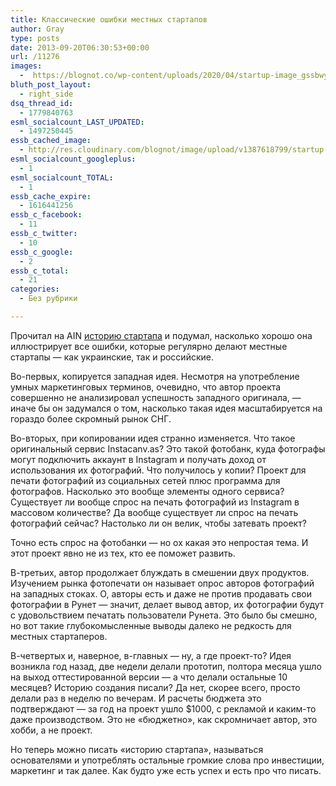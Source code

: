 ```yaml
---
title: Классические ошибки местных стартапов
author: Gray
type: posts
date: 2013-09-20T06:30:53+00:00
url: /11276
images:
  -  https://blognot.co/wp-content/uploads/2020/04/startup-image_gssbwy.jpg
bluth_post_layout:
  - right_side
dsq_thread_id:
  - 1779840763
esml_socialcount_LAST_UPDATED:
  - 1497250445
essb_cached_image:
  - http://res.cloudinary.com/blognot/image/upload/v1387618799/startup-image_gssbwy.jpg
esml_socialcount_googleplus:
  - 1
esml_socialcount_TOTAL:
  - 1
essb_cache_expire:
  - 1616441256
essb_c_facebook:
  - 11
essb_c_twitter:
  - 10
essb_c_google:
  - 2
essb_c_total:
  - 21
categories:
  - Без рубрики

---
```








Прочитал на AIN <a title="Истории стартапов: Printver — сервис по печати инстаграм фотографий и заработка на них" href="http://ain.ua/2013/09/19/296902" target="_blank">историю стартапа</a> и подумал, насколько хорошо она иллюстрирует все ошибки, которые регулярно делают местные стартапы — как украинские, так и российские.

Во-первых, копируется западная идея. Несмотря на употребление умных маркетинговых терминов, очевидно, что автор проекта совершенно не анализировал успешность западного оригинала, — иначе бы он задумался о том, насколько такая идея масштабируется на гораздо более скромный рынок СНГ.

Во-вторых, при копировании идея странно изменяется. Что такое оригинальный сервис Instacanv.as? Это такой фотобанк, куда фотографы могут подключить аккаунт в Instagram и получать доход от использования их фотографий. Что получилось у копии? Проект для печати фотографий из социальных сетей плюс программа для фотографов. Насколько это вообще элементы одного сервиса? Существует ли вообще спрос на печать фотографий из Instagram в массовом количестве? Да вообще существует ли спрос на печать фотографий сейчас? Настолько ли он велик, чтобы затевать проект?

Точно есть спрос на фотобанки — но ох какая это непростая тема. И этот проект явно не из тех, кто ее поможет развить.

В-третьих, автор продолжает блуждать в смешении двух продуктов. Изучением рынка фотопечати он называет опрос авторов фотографий на западных стоках. О, авторы есть и даже не против продавать свои фотографии в Рунет — значит, делает вывод автор, их фотографии будут с удовольствием печатать пользователи Рунета. Это было бы смешно, но вот такие глубокомысленные выводы далеко не редкость для местных стартаперов.

В-четвертых и, наверное, в-главных — ну, а где проект-то? Идея возникла год назад, две недели делали прототип, полтора месяца ушло на выход оттестированной версии — а что делали остальные 10 месяцев? Историю создания писали? Да нет, скорее всего, просто делали раз в неделю по вечерам. И расчеты бюджета это подтверждают — за год на проект ушло $1000, с рекламой и каким-то даже производством. Это не &#171;бюджетно&#187;, как скромничает автор, это хобби, а не проект.

Но теперь можно писать &#171;историю стартапа&#187;, называться основателями и употреблять остальные громкие слова про инвестиции, маркетинг и так далее. Как будто уже есть успех и есть про что писать.
